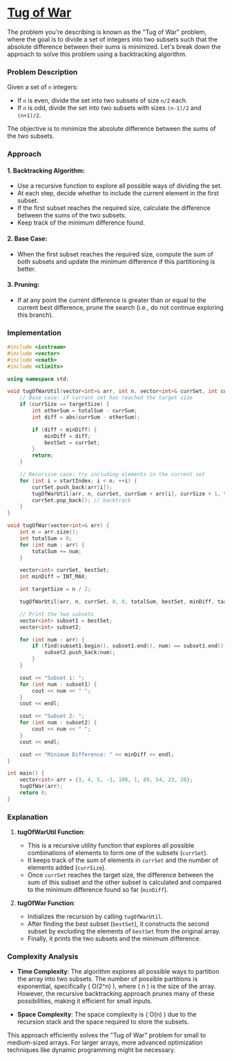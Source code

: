 # [Tug of War](https://www.geeksforgeeks.org/tug-of-war/)

The problem you're describing is known as the "Tug of War" problem, where the goal is to divide a set of integers into two subsets such that the absolute difference between their sums is minimized. Let's break down the approach to solve this problem using a backtracking algorithm.

### Problem Description
Given a set of `n` integers:
- If `n` is even, divide the set into two subsets of size `n/2` each.
- If `n` is odd, divide the set into two subsets with sizes `(n-1)/2` and `(n+1)/2`.

The objective is to minimize the absolute difference between the sums of the two subsets.

### Approach

#### 1. **Backtracking Algorithm**:
   - Use a recursive function to explore all possible ways of dividing the set.
   - At each step, decide whether to include the current element in the first subset.
   - If the first subset reaches the required size, calculate the difference between the sums of the two subsets.
   - Keep track of the minimum difference found.

#### 2. **Base Case**:
   - When the first subset reaches the required size, compute the sum of both subsets and update the minimum difference if this partitioning is better.

#### 3. **Pruning**:
   - If at any point the current difference is greater than or equal to the current best difference, prune the search (i.e., do not continue exploring this branch).

### Implementation

```cpp
#include <iostream>
#include <vector>
#include <cmath>
#include <climits>

using namespace std;

void tugOfWarUtil(vector<int>& arr, int n, vector<int>& currSet, int currSum, int currSize, int totalSum, vector<int>& bestSet, int& minDiff, int targetSize, int startIndex) {
    // Base case: if current set has reached the target size
    if (currSize == targetSize) {
        int otherSum = totalSum - currSum;
        int diff = abs(currSum - otherSum);

        if (diff < minDiff) {
            minDiff = diff;
            bestSet = currSet;
        }
        return;
    }

    // Recursive case: try including elements in the current set
    for (int i = startIndex; i < n; ++i) {
        currSet.push_back(arr[i]);
        tugOfWarUtil(arr, n, currSet, currSum + arr[i], currSize + 1, totalSum, bestSet, minDiff, targetSize, i + 1);
        currSet.pop_back(); // backtrack
    }
}

void tugOfWar(vector<int>& arr) {
    int n = arr.size();
    int totalSum = 0;
    for (int num : arr) {
        totalSum += num;
    }

    vector<int> currSet, bestSet;
    int minDiff = INT_MAX;

    int targetSize = n / 2;

    tugOfWarUtil(arr, n, currSet, 0, 0, totalSum, bestSet, minDiff, targetSize, 0);

    // Print the two subsets
    vector<int> subset1 = bestSet;
    vector<int> subset2;

    for (int num : arr) {
        if (find(subset1.begin(), subset1.end(), num) == subset1.end()) {
            subset2.push_back(num);
        }
    }

    cout << "Subset 1: ";
    for (int num : subset1) {
        cout << num << " ";
    }
    cout << endl;

    cout << "Subset 2: ";
    for (int num : subset2) {
        cout << num << " ";
    }
    cout << endl;

    cout << "Minimum Difference: " << minDiff << endl;
}

int main() {
    vector<int> arr = {3, 4, 5, -3, 100, 1, 89, 54, 23, 20};
    tugOfWar(arr);
    return 0;
}
```

### Explanation

1. **tugOfWarUtil Function**:
   - This is a recursive utility function that explores all possible combinations of elements to form one of the subsets (`currSet`).
   - It keeps track of the sum of elements in `currSet` and the number of elements added (`currSize`).
   - Once `currSet` reaches the target size, the difference between the sum of this subset and the other subset is calculated and compared to the minimum difference found so far (`minDiff`).

2. **tugOfWar Function**:
   - Initializes the recursion by calling `tugOfWarUtil`.
   - After finding the best subset (`bestSet`), it constructs the second subset by excluding the elements of `bestSet` from the original array.
   - Finally, it prints the two subsets and the minimum difference.

### Complexity Analysis

- **Time Complexity**: The algorithm explores all possible ways to partition the array into two subsets. The number of possible partitions is exponential, specifically \( O(2^n) \), where \( n \) is the size of the array. However, the recursive backtracking approach prunes many of these possibilities, making it efficient for small inputs.
  
- **Space Complexity**: The space complexity is \( O(n) \) due to the recursion stack and the space required to store the subsets.

This approach efficiently solves the "Tug of War" problem for small to medium-sized arrays. For larger arrays, more advanced optimization techniques like dynamic programming might be necessary.
